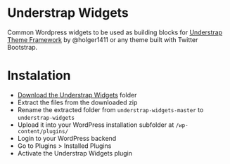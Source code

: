 # Understrap Widgets

Common Wordpress widgets to be used as building blocks for [Understrap Theme Framework](https://github.com/holger1411/understrap) by @holger1411 or any theme built with Twitter Bootstrap.

# Instalation

- [Download the Understrap Widgets](https://github.com/dvlopes/understrap-widgets/archive/master.zip) folder
- Extract the files from the downloaded zip
- Rename the extracted folder from `understrap-widgets-master` to `understrap-widgets`
- Upload it into your WordPress installation subfolder at `/wp-content/plugins/`
- Login to your WordPress backend
- Go to Plugins > Installed Plugins
- Activate the Understrap Widgets plugin